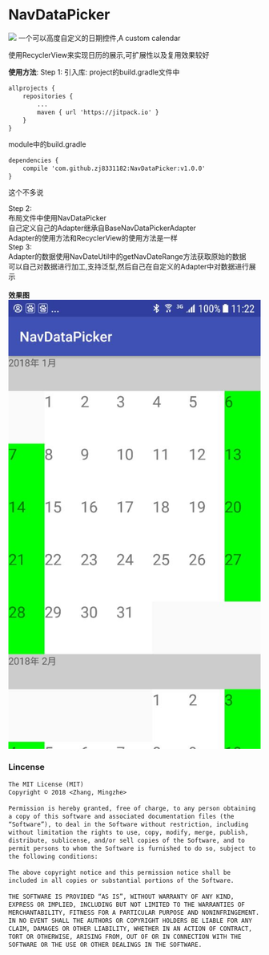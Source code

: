 # NavDataPicker

[![](https://jitpack.io/v/zj8331182/NavDataPicker.svg)](https://jitpack.io/#zj8331182/NavDataPicker)
一个可以高度自定义的日期控件,A custom calendar


使用RecyclerView来实现日历的展示,可扩展性以及复用效果较好

**使用方法**:
    Step 1:
        引入库:
        project的build.gradle文件中
        
    allprojects {
 	    repositories {
 	        ...
 	        maven { url 'https://jitpack.io' }
        }
 	}
        
  module中的build.gradle
  
    dependencies {
  	    compile 'com.github.zj8331182:NavDataPicker:v1.0.0'
  	}
  这个不多说
  
  Step 2:<br/>
     <t/><t/>布局文件中使用NavDataPicker<br/>
     <t/><t/>自己定义自己的Adapter继承自BaseNavDataPickerAdapter<br/>
     <t/><t/>Adapter的使用方法和RecyclerView的使用方法是一样<br/>
  Step 3:<br/>
     <t/><t/>Adapter的数据使用NavDateUtil中的getNavDateRange方法获取原始的数据<br/>
     <t/><t/>可以自己对数据进行加工,支持泛型,然后自己在自定义的Adapter中对数据进行展示<br/>
     <br/>
 **效果图**
![Image text](https://github.com/zj8331182/NavDataPicker/blob/master/img/img_srceen.jpg)


### Lincense
```lincense
The MIT License (MIT)
Copyright © 2018 <Zhang, Mingzhe>

Permission is hereby granted, free of charge, to any person obtaining a copy of this software and associated documentation files (the “Software”), to deal in the Software without restriction, including without limitation the rights to use, copy, modify, merge, publish, distribute, sublicense, and/or sell copies of the Software, and to permit persons to whom the Software is furnished to do so, subject to the following conditions:

The above copyright notice and this permission notice shall be included in all copies or substantial portions of the Software.

THE SOFTWARE IS PROVIDED “AS IS”, WITHOUT WARRANTY OF ANY KIND, EXPRESS OR IMPLIED, INCLUDING BUT NOT LIMITED TO THE WARRANTIES OF MERCHANTABILITY, FITNESS FOR A PARTICULAR PURPOSE AND NONINFRINGEMENT. IN NO EVENT SHALL THE AUTHORS OR COPYRIGHT HOLDERS BE LIABLE FOR ANY CLAIM, DAMAGES OR OTHER LIABILITY, WHETHER IN AN ACTION OF CONTRACT, TORT OR OTHERWISE, ARISING FROM, OUT OF OR IN CONNECTION WITH THE SOFTWARE OR THE USE OR OTHER DEALINGS IN THE SOFTWARE.
```

     


